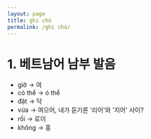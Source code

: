 ```yaml
---
layout: page
title: ghi chú
permalink: /ghi chú/
---
```


# 1. 베트남어 남부 발음

- giờ -> 여
- có thể -> ó thể
- đặt -> 닥
- vừa -> 여으어, 내가 듣기론 '리어'와 '지어' 사이?
- rồi -> 로이
- không -> 홍